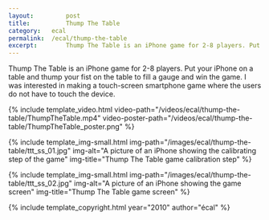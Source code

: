 ```yaml
---
layout: 		post
title: 			Thump The Table
category: 	ecal
permalink: 	/ecal/thump-the-table
excerpt:		Thump The Table is an iPhone game for 2-8 players. Put your iPhone on a table and thump your fist on the table to fill a gauge and win the game. 
---
```


Thump The Table is an iPhone game for 2-8 players. Put your iPhone on a table and thump your fist on the table to fill a gauge and win the game. I was interested in making a touch-screen smartphone game where the users do not have to touch the device. 

{% include template_video.html video-path="/videos/ecal/thump-the-table/ThumpTheTable.mp4" video-poster-path="/videos/ecal/thump-the-table/ThumpTheTable_poster.png" %}

{% include template_img-small.html img-path="/images/ecal/thump-the-table/ttt_ss_01.jpg" img-alt="A picture of an iPhone showing the calibrating step of the game" img-title="Thump The Table game calibration step" %}

{% include template_img-small.html img-path="/images/ecal/thump-the-table/ttt_ss_02.jpg" img-alt="A picture of an iPhone showing the game screen" img-title="Thump The Table game screen" %}

{% include template_copyright.html year="2010" author="écal" %}